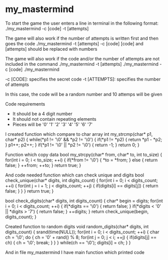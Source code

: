 # my_mastermind

To start the game the user enters a line in terminal in the following format:
./my_mastermind -c [code] -t [attempts]

The game will also work if the number of attempts is written first and then goes the code
./my_mastermind -t [attempts] -c [code] 
[code] and [attempts] should be replaced with numbers

The game will also work if the code and/or the number of attempts are not included in the command
./my_mastermind -t [attempts]
./my_mastermind -c [code] 
./my_mastermind 

-c [CODE]: specifies the secret code
-t [ATTEMPTS]: specifies the number of attempts

In this case, the code will be a random number and 10 attemps will be given

Code requirements
- It should be a 4 digit number
- It should not contain repeating elements
- Pieces will be '0' '1' '2' '3' '4' '5' '6' '7'

I created function which compare to char array
int my_strcmp(char* p1, char* p2) {
    while(*p1 != '\0' && *p2 != '\0') {
        if(*p1 != *p2) {
            return *p1 - *p2;
        }
        p1++;
        p2++;
    }
    if(*p1 != '\0' || *p2 != '\0') {
        return -1; 
    }
    return 0;
}

Function which copy data
bool my_strcpy(char* from, char* to, int to_size) {
    for(int i = 0; i < to_size; ++i) {
        if(*from != '\0') {
            *to = *from;
        } else {
            return false;
        }
        ++from;
        ++to;
    }
    return true;
}

And code needed function which can check unique and digits
bool check_unique(char* digits, int digits_count) {
    for(int i = 0; i < digits_count; ++i) {
        for(int j = i + 1; j < digits_count; ++j) {
            if(digits[i] == digits[j]) {
                return false;
            }
        }
    }
    return true;
}

bool check_digits(char* digits, int digits_count) {
    char* begin = digits;
    for(int i = 0; i < digits_count; ++i) {
        if(*digits == '\0') {
            return false;
        }
        if(*digits < '0' || *digits > '7') {
            return false;
        }
        ++digits;
    }
    return check_unique(begin, digits_count);
}

Created function to random digits
void random_digits(char* digits, int digits_count) {
    srand(time(NULL));
    for(int i = 0; i < digits_count;  ++i) {
        char ch = '\0';
        do {
            ch = '0' + rand() % 8;
            for(int j = 0; j < i; ++j) {
                if(digits[j] == ch) {
                    ch = '\0';
                    break;
                }
            }
        } while(ch == '\0');
        digits[i] = ch;
    }
}

And in file my_mastermind I have main function which printed code